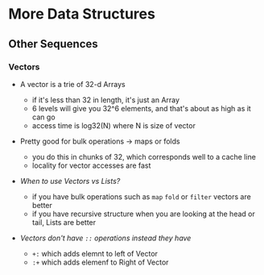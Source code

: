 # More Data Structures

## Other Sequences

### Vectors

+ A vector is a trie of 32-d Arrays
  + if it's less than 32 in length, it's just an Array
  + 6 levels will give you 32^6 elements, and that's about as high as it can go
  + access time is log32(N) where N is size of vector

+ Pretty good for bulk operations -> maps or folds
  + you do this in chunks of 32, which corresponds well to a cache line
  + locality for vector accesses are fast
+ *When to use Vectors vs Lists?*
  + if you have bulk operations such as ```map``` ```fold``` or ```filter``` vectors are better
  + if you have recursive structure when you are looking at the head or tail, Lists are better
+ *Vectors don't have ```::``` operations instead they have*
  + ```+:``` which adds elemnt to left of Vector
  + ```:+``` which adds elemenf to Right of Vector
